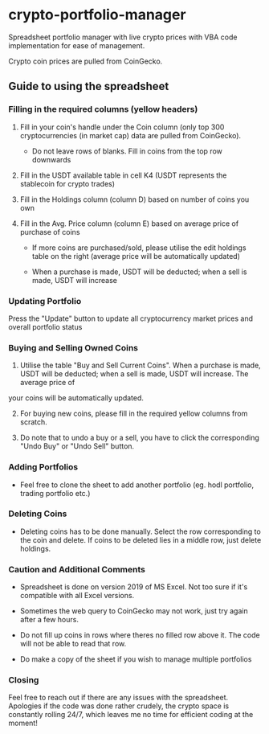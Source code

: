 # crypto-portfolio-manager
Spreadsheet portfolio manager with live crypto prices with VBA code implementation for ease of management.

Crypto coin prices are pulled from CoinGecko.

## Guide to using the spreadsheet

### Filling in the required columns (yellow headers)

1. Fill in your coin's handle under the Coin column (only top 300 cryptocurrencies (in market cap) data are pulled from CoinGecko). 

	- Do not leave rows of blanks. Fill in coins from the top row downwards
	
2. Fill in the USDT available table in cell K4 (USDT represents the stablecoin for crypto trades)

4. Fill in the Holdings column (column D) based on number of coins you own

6. Fill in the Avg. Price column (column E) based on average price of purchase of coins

	- If more coins are purchased/sold, please utilise the edit holdings table on the right (average price will be automatically updated)
	
	- When a purchase is made, USDT will be deducted; when a sell is made, USDT will increase 

### Updating Portfolio

Press the "Update" button to update all cryptocurrency market prices and  overall portfolio status

### Buying and Selling Owned Coins

1. Utilise the table "Buy and Sell Current Coins". When a purchase is made, USDT will be deducted; when a sell is made, USDT will increase. The average price of 

your coins will be automatically updated.

2. For buying new coins, please fill in the required yellow columns from scratch.

3. Do note that to undo a buy or a sell, you have to click the corresponding "Undo Buy" or "Undo Sell" button.

### Adding Portfolios

- Feel free to clone the sheet to add another portfolio (eg. hodl portfolio, trading portfolio etc.)

### Deleting Coins

- Deleting coins has to be done manually. Select the row corresponding to the coin and delete. If coins to be deleted lies in a middle row, just delete holdings. 

### Caution and Additional Comments

- Spreadsheet is done on version 2019 of MS Excel. Not too sure if it's compatible with all Excel versions.

- Sometimes the web query to CoinGecko may not work, just try again after a few hours. 

- Do not fill up coins in rows where theres no filled row above it. The code will not be able to read that row.

- Do make a copy of the sheet if you wish to manage multiple portfolios

### Closing 

Feel free to reach out if there are any issues with the spreadsheet. Apologies if the code was done rather crudely, the crypto space is constantly rolling 24/7, 
which leaves me no time for efficient coding at the moment!




